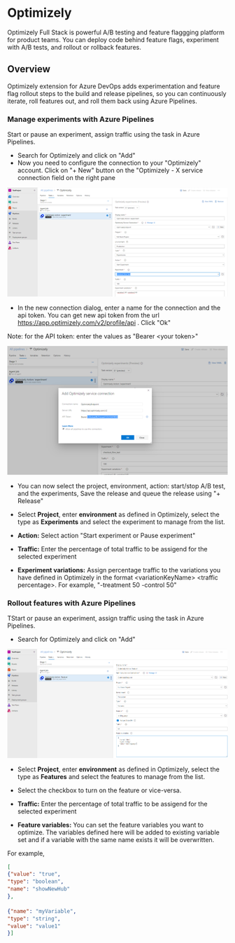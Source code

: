# Optimizely

Optimizely Full Stack is powerful A/B testing and feature flaggging platform for product teams. You can deploy code behind feature flags, experiment with A/B tests, and rollout or rollback features.

## Overview

Optimizely extension for Azure DevOps adds experimentation and feature flag rollout steps to the build and release pipelines, so you can continuously iterate, roll features out, and roll them back using Azure Pipelines. 


### Manage experiments with Azure Pipelines

Start or pause an experiment, assign traffic using the task in Azure Pipelines.

* Search for Optimizely and click on "Add"
* Now you need to configure the connection to your "Optimizely" account. Click on "+ New" button on the "Optimizely - X service connection field on the right pane

![Configure optimizely](images/11.png)

* In the new connection dialog, enter a name for the connection and the api token. You can get new api token from the url https://app.optimizely.com/v2/profile/api . Click "Ok"

Note: for the API token: enter the values as "Bearer &lt;your token&gt;"

![API Token](images/12.png)

* You can now select the project, environment, action: start/stop A/B test, and the experiments, Save the release and queue the release using "+ Release"

* Select **Project**, enter **environment** as defined in Optimizely, select the type as **Experiments** and select the experiment to manage from the list.

* **Action:** Select action "Start experiment or Pause experiment"

* **Traffic:** Enter the percentage of total traffic to be assigend for the selected experiment

* **Experiment variations:** Assign percentage traffic to the variations you have defined in Optimizely in the format &lt;variationKeyName&gt; &lt;traffic percentage&gt;. For example, "-treatment 50 -control 50"



### Rollout features with Azure Pipelines

TStart or pause an experiment, assign traffic using the task in Azure Pipelines.

* Search for Optimizely and click on "Add"

![Configure optimizely](images/13.png)

* Select **Project**, enter **environment** as defined in Optimizely, select the type as **Features** and select the features to manage from the list.

* Select the checkbox to turn on the feature or vice-versa.

* **Traffic:** Enter the percentage of total traffic to be assigend for the selected experiment

* **Feature variables:** You can set the feature variables you want to optimize. The variables defined here will be added to existing variable set and if a variable with the same name exists it will be overwritten. 

For example,

```json
[ 
{"value": "true",
"type": "boolean",
"name": "showNewHub"
},

{"name": "myVariable",
"type": "string",
"value": "value1"
}]
```
